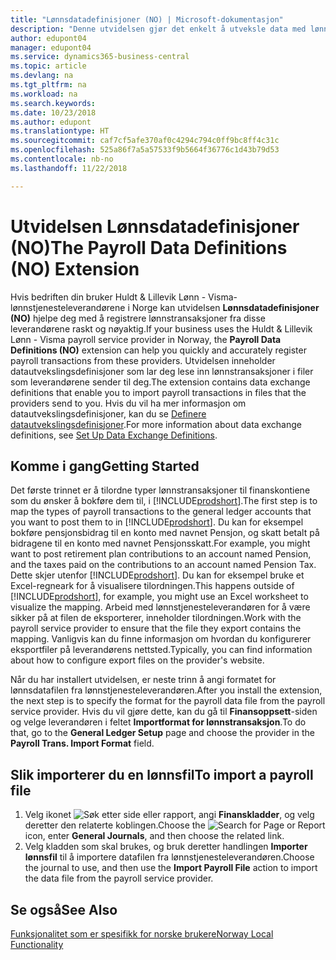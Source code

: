 ```yaml
---
title: "Lønnsdatadefinisjoner (NO) | Microsoft-dokumentasjon"
description: "Denne utvidelsen gjør det enkelt å utveksle data med lønnstjenesteleverandøren i Norge."
author: edupont04
manager: edupont04
ms.service: dynamics365-business-central
ms.topic: article
ms.devlang: na
ms.tgt_pltfrm: na
ms.workload: na
ms.search.keywords: 
ms.date: 10/23/2018
ms.author: edupont
ms.translationtype: HT
ms.sourcegitcommit: caf7cf5afe370af0c4294c794c0ff9bc8ff4c31c
ms.openlocfilehash: 525a86f7a5a57533f9b5664f36776c1d43b79d53
ms.contentlocale: nb-no
ms.lasthandoff: 11/22/2018

---
```


# <a name="the-payroll-data-definitions-no-extension"></a><span data-ttu-id="e04fa-103">Utvidelsen Lønnsdatadefinisjoner (NO)</span><span class="sxs-lookup"><span data-stu-id="e04fa-103">The Payroll Data Definitions (NO) Extension</span></span>

<span data-ttu-id="e04fa-104">Hvis bedriften din bruker Huldt & Lillevik Lønn - Visma-lønnstjenesteleverandørene i Norge kan utvidelsen **Lønnsdatadefinisjoner (NO)** hjelpe deg med å registrere lønnstransaksjoner fra disse leverandørene raskt og nøyaktig.</span><span class="sxs-lookup"><span data-stu-id="e04fa-104">If your business uses the Huldt & Lillevik Lønn - Visma payroll service provider in Norway, the **Payroll Data Definitions (NO)** extension can help you quickly and accurately register payroll transactions from these providers.</span></span> <span data-ttu-id="e04fa-105">Utvidelsen inneholder datautvekslingsdefinisjoner som lar deg lese inn lønnstransaksjoner i filer som leverandørene sender til deg.</span><span class="sxs-lookup"><span data-stu-id="e04fa-105">The extension contains data exchange definitions that enable you to import payroll transactions in files that the providers send to you.</span></span> <span data-ttu-id="e04fa-106">Hvis du vil ha mer informasjon om datautvekslingsdefinisjoner, kan du se [Definere datautvekslingsdefinisjoner](../../across-how-to-set-up-data-exchange-definitions.md).</span><span class="sxs-lookup"><span data-stu-id="e04fa-106">For more information about data exchange definitions, see [Set Up Data Exchange Definitions](../../across-how-to-set-up-data-exchange-definitions.md).</span></span>   

## <a name="getting-started"></a><span data-ttu-id="e04fa-107">Komme i gang</span><span class="sxs-lookup"><span data-stu-id="e04fa-107">Getting Started</span></span>

<span data-ttu-id="e04fa-108">Det første trinnet er å tilordne typer lønnstransaksjoner til finanskontiene som du ønsker å bokføre dem til, i [!INCLUDE[prodshort](../../includes/prodshort.md)].</span><span class="sxs-lookup"><span data-stu-id="e04fa-108">The first step is to map the types of payroll transactions to the general ledger accounts that you want to post them to in [!INCLUDE[prodshort](../../includes/prodshort.md)].</span></span> <span data-ttu-id="e04fa-109">Du kan for eksempel bokføre pensjonsbidrag til en konto med navnet Pensjon, og skatt betalt på bidragene til en konto med navnet Pensjonsskatt.</span><span class="sxs-lookup"><span data-stu-id="e04fa-109">For example, you might want to post retirement plan contributions to an account named Pension, and the taxes paid on the contributions to an account named Pension Tax.</span></span> <span data-ttu-id="e04fa-110">Dette skjer utenfor [!INCLUDE[prodshort](../../includes/prodshort.md)]. Du kan for eksempel bruke et Excel-regneark for å visualisere tilordningen.</span><span class="sxs-lookup"><span data-stu-id="e04fa-110">This happens outside of [!INCLUDE[prodshort](../../includes/prodshort.md)], for example, you might use an Excel worksheet to visualize the mapping.</span></span> <span data-ttu-id="e04fa-111">Arbeid med lønnstjenesteleverandøren for å være sikker på at filen de eksporterer, inneholder tilordningen.</span><span class="sxs-lookup"><span data-stu-id="e04fa-111">Work with the payroll service provider to ensure that the file they export contains the mapping.</span></span> <span data-ttu-id="e04fa-112">Vanligvis kan du finne informasjon om hvordan du konfigurerer eksportfiler på leverandørens nettsted.</span><span class="sxs-lookup"><span data-stu-id="e04fa-112">Typically, you can find information about how to configure export files on the provider's website.</span></span>  

<span data-ttu-id="e04fa-113">Når du har installert utvidelsen, er neste trinn å angi formatet for lønnsdatafilen fra lønnstjenesteleverandøren.</span><span class="sxs-lookup"><span data-stu-id="e04fa-113">After you install the extension, the next step is to specify the format for the payroll data file from the payroll service provider.</span></span> <span data-ttu-id="e04fa-114">Hvis du vil gjøre dette, kan du gå til **Finansoppsett**-siden og velge leverandøren i feltet **Importformat for lønnstransaksjon**.</span><span class="sxs-lookup"><span data-stu-id="e04fa-114">To do that, go to the **General Ledger Setup** page and choose the provider in the **Payroll Trans. Import Format** field.</span></span>  

## <a name="to-import-a-payroll-file"></a><span data-ttu-id="e04fa-115">Slik importerer du en lønnsfil</span><span class="sxs-lookup"><span data-stu-id="e04fa-115">To import a payroll file</span></span>

1.  <span data-ttu-id="e04fa-116">Velg ikonet ![Søk etter side eller rapport](../../media/ui-search/search_small.png "Søk etter side eller rapport"), angi **Finanskladder**, og velg deretter den relaterte koblingen.</span><span class="sxs-lookup"><span data-stu-id="e04fa-116">Choose the ![Search for Page or Report](../../media/ui-search/search_small.png "Search for Page or Report icon") icon, enter **General Journals**, and then choose the related link.</span></span>   
2.  <span data-ttu-id="e04fa-117">Velg kladden som skal brukes, og bruk deretter handlingen **Importer lønnsfil** til å importere datafilen fra lønnstjenesteleverandøren.</span><span class="sxs-lookup"><span data-stu-id="e04fa-117">Choose the journal to use, and then use the **Import Payroll File** action to import the data file from the payroll service provider.</span></span>  

## <a name="see-also"></a><span data-ttu-id="e04fa-118">Se også</span><span class="sxs-lookup"><span data-stu-id="e04fa-118">See Also</span></span>
[<span data-ttu-id="e04fa-119">Funksjonalitet som er spesifikk for norske brukere</span><span class="sxs-lookup"><span data-stu-id="e04fa-119">Norway Local Functionality</span></span>](norway-local-functionality.md)   

